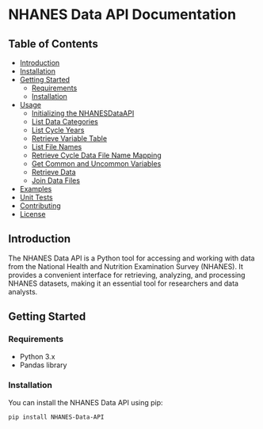 # NHANES Data API Documentation

## Table of Contents
- [Introduction](#introduction)
- [Installation](#installation)
- [Getting Started](#getting-started)
  - [Requirements](#requirements)
  - [Installation](#installation)
- [Usage](#usage)
  - [Initializing the NHANESDataAPI](#initializing-the-nhanesdataapi)
  - [List Data Categories](#list-data-categories)
  - [List Cycle Years](#list-cycle-years)
  - [Retrieve Variable Table](#retrieve-variable-table)
  - [List File Names](#list-file-names)
  - [Retrieve Cycle Data File Name Mapping](#retrieve-cycle-data-file-name-mapping)
  - [Get Common and Uncommon Variables](#get-common-and-uncommon-variables)
  - [Retrieve Data](#retrieve-data)
  - [Join Data Files](#join-data-files)
- [Examples](#examples)
- [Unit Tests](#unit-tests)
- [Contributing](#contributing)
- [License](#license)

## Introduction
The NHANES Data API is a Python tool for accessing and working with data from the National Health and Nutrition Examination Survey (NHANES). It provides a convenient interface for retrieving, analyzing, and processing NHANES datasets, making it an essential tool for researchers and data analysts.

## Getting Started

### Requirements
- Python 3.x
- Pandas library

### Installation
You can install the NHANES Data API using pip:

```shell
pip install NHANES-Data-API
